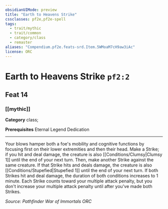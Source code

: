 ```yaml
---
obsidianUIMode: preview
title: "Earth to Heavens Strike"
cssclasses: pf2e,pf2e-spell
tags:
  - trait/mythic
  - trait/common
  - category/class
  - remaster
aliases: "Compendium.pf2e.feats-srd.Item.5WMoaM7cH9aw3iAc"
license: ORC
---
```

# Earth to Heavens Strike `pf2:2`
## Feat 14
### [[mythic]]

**Category** class; 



**Prerequisites** Eternal Legend Dedication
* * *
Your blows hamper both a foe's mobility and cognitive functions by focusing first on their lower extremities and then their head. Make a Strike; if you hit and deal damage, the creature is also [[Conditions/Clumsy|Clumsy 1]] until the end of your next turn. Then, make another Strike against the same creature. If that Strike hits and deals damage, the creature is also [[Conditions/Stupefied|Stupefied 1]] until the end of your next turn. If both Strikes hit and deal damage, the duration of both conditions increases to 1 minute. Each Strike counts toward your multiple attack penalty, but you don't increase your multiple attack penalty until after you've made both Strikes.

*Source: Pathfinder War of Immortals*
*ORC*